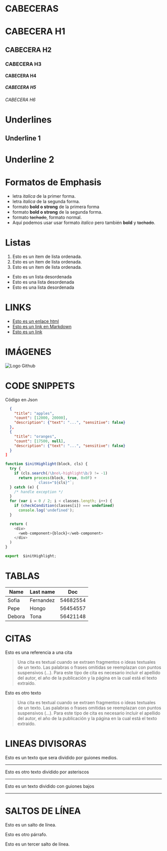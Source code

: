 # CABECERAS
# CABECERA H1
## CABECERA H2
### CABECERA H3
#### CABECERA H4
##### CABECERA H5 
###### CABECERA H6 

# Underlines
Underline 1
----------- 
Underline 2
===========
# Formatos de Emphasis

- letra *italica* de la primer forma.
- letra _italica_ de la segunda forma.
- formato **bold o strong** de la primera forma
- formato __bold o strong__ de la segunda forma.
- formato ~~tachado~~, formato normal.
- Aquí podemos usar usar formato *italico* pero también **bold** y ~~tachado~~. 
# Listas

1. Esto es un  item de lista ordenada. 
2. Esto es un  item de lista ordenada.
3. Esto es un  item de lista ordenada.

- Esto es un lista desordenada
- Esto es una lista desordenada
- Esto es una lista desordenada
# LINKS 
- <a href="http://www.google.com">Esto es un enlace html</a>
- [Esto es un link en Markdown](http://www.google.com)
- [Esto es un link](index.html)
# IMÁGENES
![Logo Github](https://encrypted-tbn0.gstatic.com/images?q=tbn:ANd9GcSASwXU2DKVVTo8rx0Jg-VpL3sh8xQk7gXAHA&usqp=CAU)

# CODE SNIPPETS
Código en Json
```JSON [
  {
    "title": "apples",
    "count": [12000, 20000],
    "description": {"text": "...", "sensitive": false}
  },
  {
    "title": "oranges",
    "count": [17500, null],
    "description": {"text": "...", "sensitive": false}
  }
]

```
``` JAVASCRIPT 
function $initHighlight(block, cls) {
  try {
    if (cls.search(/\bno\-highlight\b/) != -1)
      return process(block, true, 0x0F) +
             ` class="${cls}"`;
  } catch (e) {
    /* handle exception */
  }
  for (var i = 0 / 2; i < classes.length; i++) {
    if (checkCondition(classes[i]) === undefined)
      console.log('undefined');
  }

  return (
    <div>
      <web-component>{block}</web-component>
    </div>
  )
}

export  $initHighlight;

```
# TABLAS
Name | Last name | Doc
-----|-----------|-----
Sofia | Fernandez | 54682554
Pepe | Hongo | 56454557
Debora |Tona |56421148
# CITAS
Esto es una referencia a una cita 
> Una cita es textual cuando se extraen fragmentos o ideas textuales de un texto. Las palabras o frases omitidas se reemplazan con puntos suspensivos (...). Para este tipo de cita es necesario incluir el apellido del autor, el año de la publicación y la página en la cual está el texto extraído.

Esto es otro texto
>Una cita es textual cuando se extraen fragmentos o ideas textuales de un texto. Las palabras o frases omitidas se reemplazan con puntos suspensivos (...). Para este tipo de cita es necesario incluir el apellido del autor, el año de la publicación y la página en la cual está el texto extraído.
# LINEAS DIVISORAS
Esto es un texto que sera dividido por guiones medios.

---
Esto es otro texto dividido por asteriscos

***

Esto es un texto dividido con guiones bajos

____
# SALTOS DE LÍNEA
Esto es un salto de línea.

Esto es otro párrafo. 

Esto es un tercer salto de línea.


